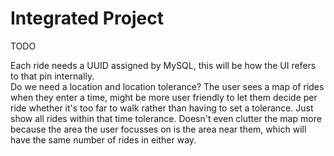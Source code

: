 # Integrated Project

TODO

Each ride needs a UUID assigned by MySQL, this will be how the UI refers to that pin internally.  
Do we need a location and location tolerance? The user sees a map of rides when they enter a time, might be more user friendly to let them decide per ride whether it's too far to walk rather than having to set a tolerance. Just show all rides within that time tolerance. Doesn't even clutter the map more because the area the user focusses on is the area near them, which will have the same number of rides in either way.
